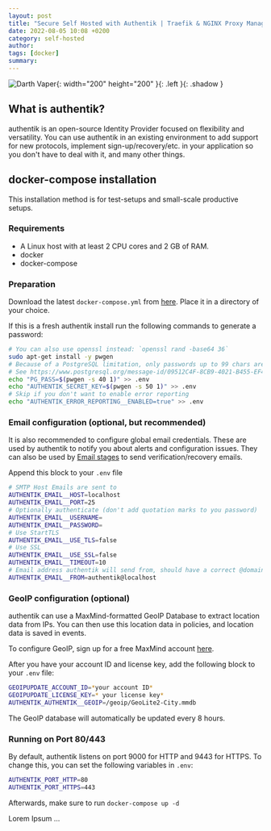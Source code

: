 ```yaml
---
layout: post
title: "Secure Self Hosted with Authentik | Traefik & NGINX Proxy Manager"
date: 2022-08-05 10:08 +0200
category: self-hosted
author: 
tags: [docker]
summary: 
---
```


![Darth Vaper](https://camo.githubusercontent.com/4745974518b69f22b6297c1fc33a7faac798f04bed3b1d582e9f7a82b70727ce/68747470733a2f2f676f61757468656e74696b2e696f2f696d672f69636f6e5f746f705f6272616e645f636f6c6f75722e737667){: width="200" height="200" }{: .left }{: .shadow }

## What is authentik?

authentik is an open-source Identity Provider focused on flexibility and versatility. You can use authentik in an existing environment to add support for new protocols, implement sign-up/recovery/etc. in your application so you don't have to deal with it, and many other things.

## docker-compose installation

This installation method is for test-setups and small-scale productive setups.

### Requirements

* A Linux host with at least 2 CPU cores and 2 GB of RAM.
* docker
* docker-compose

### Preparation

Download the latest `docker-compose.yml` from [here](https://goauthentik.io/docker-compose.yml). Place it in a directory of your choice.

If this is a fresh authentik install run the following commands to generate a password:

```bash
# You can also use openssl instead: `openssl rand -base64 36`
sudo apt-get install -y pwgen
# Because of a PostgreSQL limitation, only passwords up to 99 chars are supported
# See https://www.postgresql.org/message-id/09512C4F-8CB9-4021-B455-EF4C4F0D55A0@amazon.com
echo "PG_PASS=$(pwgen -s 40 1)" >> .env
echo "AUTHENTIK_SECRET_KEY=$(pwgen -s 50 1)" >> .env
# Skip if you don't want to enable error reporting
echo "AUTHENTIK_ERROR_REPORTING__ENABLED=true" >> .env
```

### Email configuration (optional, but recommended)

It is also recommended to configure global email credentials. These are used by authentik to notify you about alerts and configuration issues. They can also be used by [Email stages](https://goauthentik.io/docs/flow/stages/email/) to send verification/recovery emails.

Append this block to your `.env` file

```bash
# SMTP Host Emails are sent to
AUTHENTIK_EMAIL__HOST=localhost
AUTHENTIK_EMAIL__PORT=25
# Optionally authenticate (don't add quotation marks to you password)
AUTHENTIK_EMAIL__USERNAME=
AUTHENTIK_EMAIL__PASSWORD=
# Use StartTLS
AUTHENTIK_EMAIL__USE_TLS=false
# Use SSL
AUTHENTIK_EMAIL__USE_SSL=false
AUTHENTIK_EMAIL__TIMEOUT=10
# Email address authentik will send from, should have a correct @domain
AUTHENTIK_EMAIL__FROM=authentik@localhost
```

### GeoIP configuration (optional)

authentik can use a MaxMind-formatted GeoIP Database to extract location data from IPs. You can then use this location data in policies, and location data is saved in events.

To configure GeoIP, sign up for a free MaxMind account [here](https://www.maxmind.com/en/geolite2/signup).

After you have your account ID and license key, add the following block to your `.env` file:

```bash
GEOIPUPDATE_ACCOUNT_ID=*your account ID*
GEOIPUPDATE_LICENSE_KEY=* your license key*
AUTHENTIK_AUTHENTIK__GEOIP=/geoip/GeoLite2-City.mmdb
```

The GeoIP database will automatically be updated every 8 hours.

### Running on Port 80/443

By default, authentik listens on port 9000 for HTTP and 9443 for HTTPS. To change this, you can set the following variables in `.env`:

```bash
AUTHENTIK_PORT_HTTP=80
AUTHENTIK_PORT_HTTPS=443
```

Afterwards, make sure to run `docker-compose up -d`

Lorem Ipsum ...
